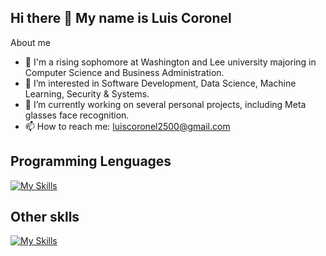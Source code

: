 ## Hi there 👋 My name is Luis Coronel

About me

- 🔭 I'm a rising sophomore at Washington and Lee university majoring in Computer Science and Business Administration.
- 🌱 I’m interested in Software Development, Data Science, Machine Learning, Security & Systems.
- 👯 I’m currently working on several personal projects, including Meta glasses face recognition.
- 📫 How to reach me: luiscoronel2500@gmail.com

## Programming Lenguages

[![My Skills](https://skillicons.dev/icons?i=js,python,cpp,c,r,css,html)](https://skillicons.dev)

## Other sklls
[![My Skills](https://skillicons.dev/icons?i=github,linux,ps,pr,au,blender,ae,numpy,pandas)](https://skillicons.dev)
